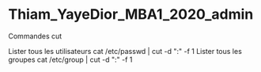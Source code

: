 # Thiam_YayeDior_MBA1_2020_admin


Commandes cut

Lister tous les utilisateurs
cat /etc/passwd | cut -d ":" -f 1
Lister tous les groupes
cat /etc/group | cut -d ":" -f 1

